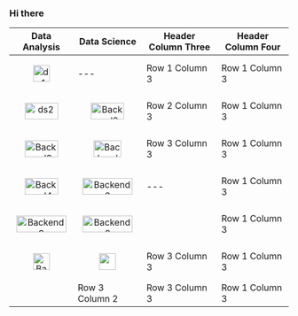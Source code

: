 ### Hi there 

| Data Analysis| Data Science | Header Column Three | Header Column Four |
|-------------------|-------------------|---------------------|--------------------|
|<p align="center"><img src="https://cdn.worldvectorlogo.com/logos/python-4.svg" alt="ds1" width="30" height="30"/></p>| --- | Row 1 Column 3 | Row 1 Column 3 |
|<p align="center"><img src="https://jupyter.org/assets/logos/rectanglelogo-greytext-orangebody-greymoons.svg" alt="ds2" width="60" height="30"/></p> | <p align="center"><img src="https://www.statsmodels.org/stable/_images/statsmodels-logo-v2-horizontal.svg" alt="Backend2" width="60" height="30"/></p>| Row 2 Column 3 | Row 1 Column 3 |
|<p align="center"><img src="https://matplotlib.org/_static/logo_light.svg" alt="Backend3" width="60" height="30"/></p>| <p align="center"><img src="https://scikit-learn.org/stable/_static/scikit-learn-logo-small.png" alt="Backend2" width="50" height="30"/></p> | Row 3 Column 3 | Row 1 Column 3 |
|<p align="center"><img src="https://seaborn.pydata.org/_static/logo-wide-lightbg.svg" alt="Backend4" width="60" height="30"/></p>| <p align="center"><img src="https://pandas.pydata.org/static/img/pandas_white.svg" alt="Backend3" width="90" height="30"/></p> | ---  | Row 1 Column 3 |
|  <p align="center"><img src="https://pandas.pydata.org/static/img/pandas_white.svg" alt="Backend3" width="90" height="30"/></p>  | <p align="center"><img src="https://keras.io/img/logo.png" alt="Backend3" width="90" height="30"/></p> |  | Row 1 Column 3 |
| <p align="center"><img src="https://cdn.worldvectorlogo.com/logos/numpy-1.svg" alt="Backend2" width="30" height="30"/></p> | <p align="center"><img src="https://opencv.org/wp-content/uploads/2022/05/logo.png" width="30" height="30"/></p> | Row 3 Column 3 | Row 1 Column 3 |
|  | Row 3 Column 2 | Row 3 Column 3 | Row 1 Column 3 |
